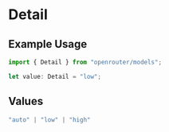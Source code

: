 # Detail

## Example Usage

```typescript
import { Detail } from "openrouter/models";

let value: Detail = "low";
```

## Values

```typescript
"auto" | "low" | "high"
```